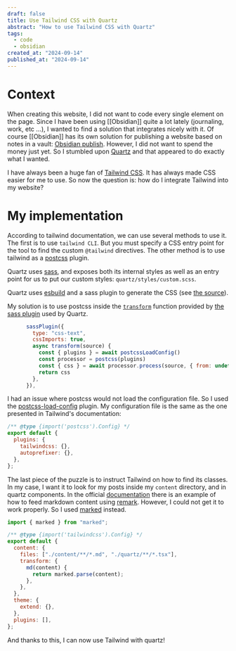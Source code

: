 ```yaml
---
draft: false
title: Use Tailwind CSS with Quartz
abstract: "How to use Tailwind CSS with Quartz"
tags:
  - code
  - obsidian
created_at: "2024-09-14"
published_at: "2024-09-14"
---
```


# Context

When creating this website, I did not want to code every single element on the page.
Since I have been using [[Obsidian]] quite a lot lately (journaling, work, etc ...), I wanted to find a solution that integrates nicely with it.
Of course [[Obsidian]] has its own solution for publishing a website based on notes in a vault: [Obsidian publish](https://obsidian.md/publish). However, I did not want to spend the money just yet.
So I stumbled upon [Quartz](https://quartz.jzhao.xyz/) and that appeared to do exactly what I wanted.

I have always been a huge fan of [Tailwind CSS](https://tailwindcss.com/). It has always made CSS easier for me to use.
So now the question is: how do I integrate Tailwind into my website?

# My implementation

According to tailwind documentation, we can use several methods to use it.
The first is to use `tailwind CLI`. But you must specify a CSS entry point for the tool to find the custom `@tailwind` directives.
The other method is to use tailwind as a [postcss](postcss.org) plugin.

Quartz uses [sass](https://sass-lang.com/), and exposes both its internal styles as well as an entry point for us to put our custom styles: `quartz/styles/custom.scss`.

Quartz uses [esbuild](https://esbuild.github.io/) and a sass plugin to generate the CSS (see [the source](https://github.com/jackyzha0/quartz/blob/v4/quartz/cli/handlers.js#L217)).

My solution is to use postcss inside the [`transform`](https://github.com/glromeo/esbuild-sass-plugin/tree/v2.16.1) function provided by [the sass plugin](https://github.com/glromeo/esbuild-sass-plugin/tree/v2.16.1) used by Quartz.

```javascript
      sassPlugin({
        type: "css-text",
        cssImports: true,
        async transform(source) {
          const { plugins } = await postcssLoadConfig()
          const processor = postcss(plugins)
          const { css } = await processor.process(source, { from: undefined })
          return css
        },
      }),

```

I had an issue where postcss would not load the configuration file. So I used the [postcss-load-config](https://github.com/postcss/postcss-load-config) plugin.
My configuration file is the same as the one presented in Tailwind's documentation:

```javascript
/** @type {import('postcss').Config} */
export default {
  plugins: {
    tailwindcss: {},
    autoprefixer: {},
  },
};
```

The last piece of the puzzle is to instruct Tailwind on how to find its classes.
In my case, I want it to look for my posts inside my `content` directory, and in quartz components.
In the official [documentation](https://tailwindcss.com/docs/content-configuration#transforming-source-files) there is an example of how to feed markdown content using [remark](https://github.com/remarkjs/remark?tab=readme-ov-file#example-turning-markdown-into-html). However, I could not get it to work properly. So I used [marked](https://marked.js.org/) instead.

```javascript
import { marked } from "marked";

/** @type {import('tailwindcss').Config} */
export default {
  content: {
    files: ["./content/**/*.md", "./quartz/**/*.tsx"],
    transform: {
      md(content) {
        return marked.parse(content);
      },
    },
  },
  theme: {
    extend: {},
  },
  plugins: [],
};
```

And thanks to this, I can now use Tailwind with quartz!
